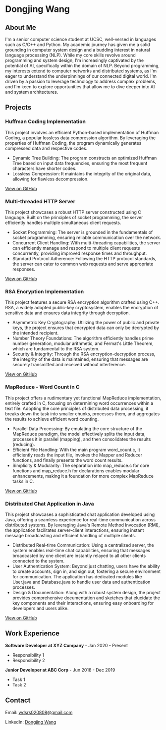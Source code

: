 # Dongjing Wang

## About Me

I'm a senior computer science student at UCSC, well-versed in languages such as C/C++ and Python. My academic journey has given me a solid grounding in computer system design and a budding interest in natural language processing (NLP). While my core skills revolve around programming and system design, I'm increasingly captivated by the potential of AI, specifically within the domain of NLP. Beyond programming, my interests extend to computer networks and distributed systems, as I'm eager to understand the underpinnings of our connected digital world. I'm driven by a passion to leverage technology to address complex problems, and I'm keen to explore opportunities that allow me to dive deeper into AI and system architectures.

## Projects

### Huffman Coding Implementation

This project involves an efficient Python-based implementation of Huffman Coding, a popular lossless data compression algorithm. By leveraging the properties of Huffman Coding, the program dynamically generates compressed data and respective codes.

- Dynamic Tree Building: The program constructs an optimized Huffman Tree based on input data frequencies, ensuring the most frequent characters have shorter codes.
- Lossless Compression: It maintains the integrity of the original data, allowing for flawless decompression.

[View on GitHub](https://github.com/MonsterBlue01/Huffman-Coding)

### Multi-threaded HTTP Server

This project showcases a robust HTTP server constructed using C language. Built on the principles of socket programming, the server efficiently handles multiple simultaneous client requests.

- Socket Programming: The server is grounded in the fundamentals of socket programming, ensuring reliable communication over the network.
- Concurrent Client Handling: With multi-threading capabilities, the server can efficiently manage and respond to multiple client requests concurrently, providing improved response times and throughput.
- Standard Protocol Adherence: Following the HTTP protocol standards, the server can cater to common web requests and serve appropriate responses.

[View on GitHub](https://github.com/MonsterBlue01/Multithread-HTTP-server)

### RSA Encryption Implementation

This project features a secure RSA encryption algorithm crafted using C++. RSA, a widely adopted public-key cryptosystem, enables the encryption of sensitive data and ensures data integrity through decryption.

- Asymmetric Key Cryptography: Utilizing the power of public and private keys, the project ensures that encrypted data can only be decrypted by the intended recipient.
- Number Theory Foundations: The algorithm efficiently handles prime number generation, modular arithmetic, and Fermat's Little Theorem, which are fundamental to the RSA system.
- Security & Integrity: Through the RSA encryption-decryption process, the integrity of the data is maintained, ensuring that messages are securely transmitted and received without interference.

[View on GitHub](https://github.com/MonsterBlue01/RSA-Encryption-Algorithm)

### MapReduce - Word Count in C

This project offers a rudimentary yet functional MapReduce implementation, entirely crafted in C, focusing on determining word occurrences within a text file. Adopting the core principles of distributed data processing, it breaks down the task into smaller chunks, processes them, and aggregates the results to achieve efficient word counting.

- Parallel Data Processing: By emulating the core structure of the MapReduce paradigm, the model effectively splits the input data, processes it in parallel (mapping), and then consolidates the results (reducing).
- Efficient File Handling: With the main program word_count.c, it efficiently reads the input file, invokes the Mapper and Reducer functions, and finally presents the word count results.
- Simplicity & Modularity: The separation into map_reduce.c for core functions and map_reduce.h for declarations enables modular enhancements, making it a foundation for more complex MapReduce tasks in C.

[View on GitHub](https://github.com/MonsterBlue01/Map-Reduce)

### Distributed Chat Application in Java

This project showcases a sophisticated chat application developed using Java, offering a seamless experience for real-time communication across distributed systems. By leveraging Java's Remote Method Invocation (RMI), the application facilitates server-client interactions, ensuring instant message broadcasting and efficient handling of multiple clients.

- Distributed Real-time Communication: Using a centralized server, the system enables real-time chat capabilities, ensuring that messages broadcasted by one client are instantly relayed to all other clients connected to the system.
- User Authentication System: Beyond just chatting, users have the ability to create accounts, sign in, and sign out, fostering a secure environment for communication. The application has dedicated modules like User.java and Database.java to handle user data and authentication processes.
- Design & Documentation: Along with a robust system design, the project provides comprehensive documentation and sketches that elucidate the key components and their interactions, ensuring easy onboarding for developers and users alike.

[View on GitHub](https://github.com/MonsterBlue01/Distributed-Chat-Application)

## Work Experience

**Software Developer at XYZ Company** - Jan 2020 - Present

- Responsibility 1
- Responsibility 2

**Junior Developer at ABC Corp** - Jun 2018 - Dec 2019

- Task 1
- Task 2

## Contact

Email: [wdsrs020808@gmail.com](mailto:wdsrs020808@gmail.com)

LinkedIn: [Dongjing Wang](https://www.linkedin.com/in/dongjing-wang/)

